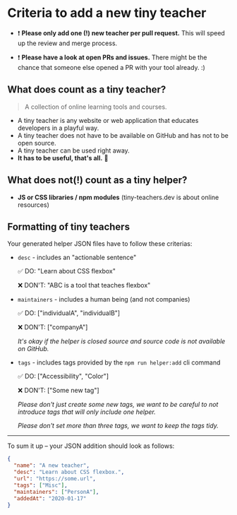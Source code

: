 # Criteria to add a new tiny teacher

- ❗ **Please only add one (!) new teacher per pull request.** This will speed up the review and merge process.

- ❗ **Please have a look at open PRs and issues.** There might be the chance that someone else opened a PR with your tool already. :)

## What does count as a tiny teacher?

> A collection of online learning tools and courses.

- A tiny teacher is any website or web application that educates developers in a playful way.
- A tiny teacher does not have to be available on GitHub and has not to be open source.
- A tiny teacher can be used right away.
- **It has to be useful, that's all.** 🎉

## What does not(!) count as a tiny helper?

- **JS or CSS libraries / npm modules** (tiny-teachers.dev is about online resources)

## Formatting of tiny teachers

Your generated helper JSON files have to follow these criterias:

- `desc` - includes an "actionable sentence"

  ✅ DO: "Learn about CSS flexbox"

  ❌ DON'T: "ABC is a tool that teaches flexbox"

- `maintainers` - includes a human being (and not companies)

  ✅ DO: ["individualA", "individualB"]

  ❌ DON'T: ["companyA"]

  _It's okay if the helper is closed source and source code is not available on GitHub._

- `tags` - includes tags provided by the `npm run helper:add` cli command

  ✅ DO: ["Accessibility", "Color"]

  ❌ DON'T: ["Some new tag"]

  _Please don't just create some new tags, we want to be careful to not introduce tags that will only include one helper._

  _Please don't set more than three tags, we want to keep the tags tidy._

---

To sum it up – your JSON addition should look as follows:

```json
{
  "name": "A new teacher",
  "desc": "Learn about CSS flexbox.",
  "url": "https://some.url",
  "tags": ["Misc"],
  "maintainers": ["PersonA"],
  "addedAt": "2020-01-17"
}
```

